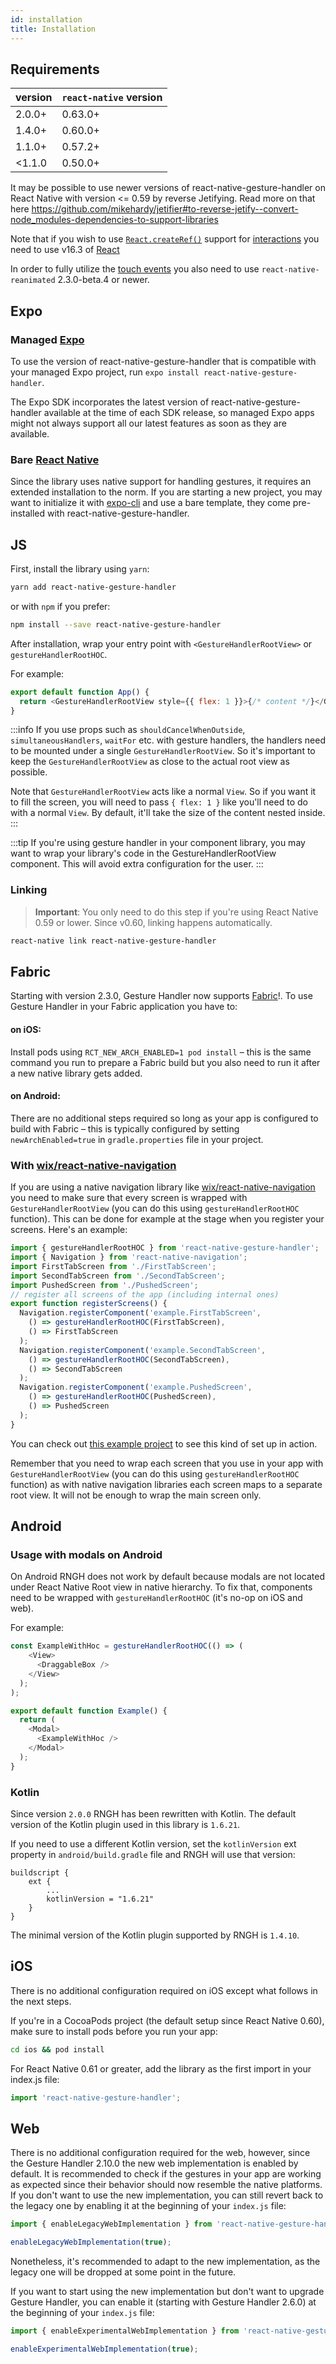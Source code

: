 ```yaml
---
id: installation
title: Installation
---
```


## Requirements

| version   | `react-native` version |
| --------- | ---------------------- |
| 2.0.0+    | 0.63.0+                |
| 1.4.0+    | 0.60.0+                |
| 1.1.0+    | 0.57.2+                |
| &lt;1.1.0 | 0.50.0+                |

It may be possible to use newer versions of react-native-gesture-handler on React Native with version <= 0.59 by reverse Jetifying.
Read more on that here https://github.com/mikehardy/jetifier#to-reverse-jetify--convert-node_modules-dependencies-to-support-libraries

Note that if you wish to use [`React.createRef()`](https://reactjs.org/docs/refs-and-the-dom.html) support for [interactions](./gesture-handlers/basics/interactions.md) you need to use v16.3 of [React](https://reactjs.org/)

In order to fully utilize the [touch events](./api/gestures/touch-events.md) you also need to use `react-native-reanimated` 2.3.0-beta.4 or newer.

## Expo

### Managed [Expo](https://expo.io)

To use the version of react-native-gesture-handler that is compatible with your managed Expo project, run `expo install react-native-gesture-handler`.

The Expo SDK incorporates the latest version of react-native-gesture-handler available at the time of each SDK release, so managed Expo apps might not always support all our latest features as soon as they are available.

### Bare [React Native](http://facebook.github.io/react-native/)

Since the library uses native support for handling gestures, it requires an extended installation to the norm. If you are starting a new project, you may want to initialize it with [expo-cli](https://docs.expo.io/versions/latest/workflow/expo-cli/) and use a bare template, they come pre-installed with react-native-gesture-handler.

## JS

First, install the library using `yarn`:

```bash
yarn add react-native-gesture-handler
```

or with `npm` if you prefer:

```bash
npm install --save react-native-gesture-handler
```

After installation, wrap your entry point with `<GestureHandlerRootView>` or
`gestureHandlerRootHOC`.

For example:

```js
export default function App() {
  return <GestureHandlerRootView style={{ flex: 1 }}>{/* content */}</GestureHandlerRootView>;
}
```

:::info
If you use props such as `shouldCancelWhenOutside`, `simultaneousHandlers`, `waitFor` etc. with gesture handlers, the handlers need to be mounted under a single `GestureHandlerRootView`. So it's important to keep the `GestureHandlerRootView` as close to the actual root view as possible.

Note that `GestureHandlerRootView` acts like a normal `View`. So if you want it to fill the screen, you will need to pass `{ flex: 1 }` like you'll need to do with a normal `View`. By default, it'll take the size of the content nested inside.
:::

:::tip
If you're using gesture handler in your component library, you may want to wrap your library's code in the GestureHandlerRootView component. This will avoid extra configuration for the user.
:::

### Linking

> **Important**: You only need to do this step if you're using React Native 0.59 or lower. Since v0.60, linking happens automatically.

```bash
react-native link react-native-gesture-handler
```

## Fabric
Starting with version 2.3.0, Gesture Handler now supports [Fabric](https://reactnative.dev/docs/fabric-renderer)!. To use Gesture Handler in your Fabric application you have to:
#### on iOS:
Install pods using `RCT_NEW_ARCH_ENABLED=1 pod install` – this is the same command you run to prepare a Fabric build but you also need to run it after a new native library gets added.
#### on Android:
There are no additional steps required so long as your app is configured to build with Fabric – this is typically configured by setting `newArchEnabled=true` in `gradle.properties` file in your project.

### With [wix/react-native-navigation](https://github.com/wix/react-native-navigation)

If you are using a native navigation library like [wix/react-native-navigation](https://github.com/wix/react-native-navigation) you need to make sure that every screen is wrapped with `GestureHandlerRootView` (you can do this using `gestureHandlerRootHOC` function). This can be done for example at the stage when you register your screens. Here's an example:

```js
import { gestureHandlerRootHOC } from 'react-native-gesture-handler';
import { Navigation } from 'react-native-navigation';
import FirstTabScreen from './FirstTabScreen';
import SecondTabScreen from './SecondTabScreen';
import PushedScreen from './PushedScreen';
// register all screens of the app (including internal ones)
export function registerScreens() {
  Navigation.registerComponent('example.FirstTabScreen', 
    () => gestureHandlerRootHOC(FirstTabScreen),
    () => FirstTabScreen
  );
  Navigation.registerComponent('example.SecondTabScreen', 
    () => gestureHandlerRootHOC(SecondTabScreen),
    () => SecondTabScreen
  );
  Navigation.registerComponent('example.PushedScreen', 
    () => gestureHandlerRootHOC(PushedScreen),
    () => PushedScreen
  );
}
```

You can check out [this example project](https://github.com/henrikra/nativeNavigationGestureHandler) to see this kind of set up in action.

Remember that you need to wrap each screen that you use in your app with `GestureHandlerRootView` (you can do this using `gestureHandlerRootHOC` function) as with native navigation libraries each screen maps to a separate root view. It will not be enough to wrap the main screen only.

## Android

### Usage with modals on Android

On Android RNGH does not work by default because modals are not located under React Native Root view in native hierarchy.
To fix that, components need to be wrapped with `gestureHandlerRootHOC` (it's no-op on iOS and web).

For example:

```js
const ExampleWithHoc = gestureHandlerRootHOC(() => (
    <View>
      <DraggableBox />
    </View>
  );
);

export default function Example() {
  return (
    <Modal>
      <ExampleWithHoc />
    </Modal>
  );
}
```

### Kotlin

Since version `2.0.0` RNGH has been rewritten with Kotlin. The default version of the Kotlin plugin used in this library is `1.6.21`.

If you need to use a different Kotlin version, set the `kotlinVersion` ext property in `android/build.gradle` file and RNGH will use that version:

```
buildscript {
    ext {
        ...
        kotlinVersion = "1.6.21"
    }
}
```

The minimal version of the Kotlin plugin supported by RNGH is `1.4.10`.

## iOS

There is no additional configuration required on iOS except what follows in the next steps.

If you're in a CocoaPods project (the default setup since React Native 0.60),
make sure to install pods before you run your app:

```bash
cd ios && pod install
```

For React Native 0.61 or greater, add the library as the first import in your index.js file:

```js
import 'react-native-gesture-handler';
```

## Web

There is no additional configuration required for the web, however, since the Gesture Handler 2.10.0 the new web implementation is enabled by default. It is recommended to check if the gestures in your app are working as expected since their behavior should now resemble the native platforms. If you don't want to use the new implementation, you can still revert back to the legacy one by enabling it at the beginning of your `index.js` file:

```js
import { enableLegacyWebImplementation } from 'react-native-gesture-handler';

enableLegacyWebImplementation(true);
```

Nonetheless, it's recommended to adapt to the new implementation, as the legacy one will be dropped at some point in the future.

If you want to start using the new implementation but don't want to upgrade Gesture Handler, you can enable it (starting with Gesture Handler 2.6.0) at the beginning of your `index.js` file:

```js
import { enableExperimentalWebImplementation } from 'react-native-gesture-handler';

enableExperimentalWebImplementation(true);
```
